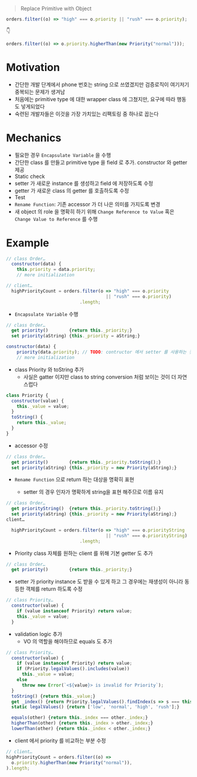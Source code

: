 > Replace Primitive with Object

```js
orders.filter((o) => "high" === o.priority || "rush" === o.priority);
```

👇

```js
orders.filter((o) => o.priority.higherThan(new Priority("normal")));
```

# Motivation

- 간단한 개발 단계에서 phone 번호는 string 으로 쓰였겠지만 검증로직이 여기저기 중복되는 문제가 생겨남
- 처음에는 primitive type 에 대한 wrapper class 에 그쳤지만, 요구에 따라 행동도 넣게되었다
- 숙련된 개발자들은 이것을 가장 가치있는 리팩토링 중 하나로 꼽는다

# Mechanics

- 필요한 경우 `Encapsulate Variable` 을 수행
- 간단한 class 를 만들고 primitive type 을 field 로 추가. constructor 와 getter 제공
- Static check
- setter 가 새로운 instance 를 생성하고 field 에 저장하도록 수정
- getter 가 새로운 class 의 getter 를 호출하도록 수정
- Test
- `Rename Function`: 기존 accessor 가 더 나은 의미를 가지도록 변경
- 새 object 의 role 을 명확히 하기 위해 `Change Reference to Value` 혹은 `Change Value to Reference` 를 수행

# Example

```js
// class Order…
  constructor(data) {
    this.priority = data.priority;
    // more initialization

// client…
  highPriorityCount = orders.filter(o => "high" === o.priority
                                      || "rush" === o.priority)
                            .length;

```

- `Encapsulate Variable` 수행

```js
// class Order…
  get priority()        {return this._priority;}
  set priority(aString) {this._priority = aString;}

constructor(data) {
    priority(data.priority); // TODO: contructor 에서 setter 를 사용하는 것이 일반적인 사례인가?
    // more initialization
```

- class Priority 와 toString 추가
  - 사실은 gatter 이지만 class to string conversion 처럼 보이는 것이 더 자연스럽다

```js
class Priority {
  constructor(value) {
    this._value = value;
  }
  toString() {
    return this._value;
  }
}
```

- accessor 수정

```js
// class Order…
  get priority()        {return this._priority.toString();}
  set priority(aString) {this._priority = new Priority(aString);}
```

- `Rename Function` 으로 return 하는 대상을 명확히 표현

  - setter 의 경우 인자가 명확하게 string을 표현 해주므로 이름 유지

```js
// class Order…
  get priorityString()  {return this._priority.toString();}
  set priority(aString) {this._priority = new Priority(aString);}
client…

  highPriorityCount = orders.filter(o => "high" === o.priorityString
                                      || "rush" === o.priorityString)
                            .length;
```

- Priority class 자체를 원하는 client 를 위해 기본 getter 도 추가

```js
// class Order…
  get priority()        {return this._priority;}
```

- setter 가 priority instance 도 받을 수 있게 하고 그 경우에는 재생성이 아니라 동등한 객체를 return 하도록 수정

```js
// class Priority…
  constructor(value) {
    if (value instanceof Priority) return value;
    this._value = value;
  }

```

- validation logic 추가
  - VO 의 역할을 해야하므로 equals 도 추가

```js
// class Priority…
  constructor(value) {
    if (value instanceof Priority) return value;
    if (Priority.legalValues().includes(value))
      this._value = value;
    else
      throw new Error(`<${value}> is invalid for Priority`);
  }
  toString() {return this._value;}
  get _index() {return Priority.legalValues().findIndex(s => s === this._value);}
  static legalValues() {return ['low', 'normal', 'high', 'rush'];}

  equals(other) {return this._index === other._index;}
  higherThan(other) {return this._index > other._index;}
  lowerThan(other) {return this._index < other._index;}
```

- client 에서 priority 를 비교하는 부분 수정

```js
// client…
highPriorityCount = orders.filter((o) =>
  o.priority.higherThan(new Priority("normal")),
).length;
```
